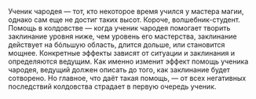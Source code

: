 Ученик чародея — тот, кто некоторое время учился у мастера магии, однако сам еще не достиг таких высот. Короче, волшебник-студент. Помощь в колдовстве — когда ученик чародея помогает творить заклинание уровня ниже, чем уровень его мастерства, заклинание действует на бóльшую область, длится дольше, или становится мощнее. Конкретные эффекты зависят от ситуации и заклинания и определяются ведущим. Как именно изменит эффект помощь ученика чародея, ведущий должен описать до того, как заклинание будет сотворено. Но главное, что даёт такая помощь, — от всех негативных последствий колдовства страдает в первую очередь ученик.